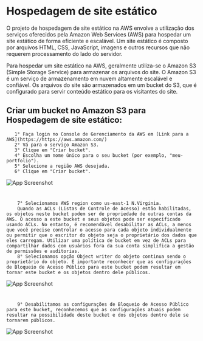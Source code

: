 
# Hospedagem de site estático

O projeto de hospedagem de site estático na AWS envolve a utilização dos serviços oferecidos pela Amazon Web Services (AWS) para hospedar um site estático de forma eficiente e escalável. Um site estático é composto por arquivos HTML, CSS, JavaScript, imagens e outros recursos que não requerem processamento do lado do servidor.

Para hospedar um site estático na AWS, geralmente utiliza-se o Amazon S3 (Simple Storage Service) para armazenar os arquivos do site. O Amazon S3 é um serviço de armazenamento em nuvem altamente escalável e confiável. Os arquivos do site são armazenados em um bucket do S3, que é configurado para servir conteúdo estático para os visitantes do site.


## Criar um bucket no Amazon S3 para Hospedagem de site estático:
       1° Faça login no Console de Gerenciamento da AWS em [Link para a AWS](https://https://aws.amazon.com/)
       2° Vá para o serviço Amazon S3.
       3° Clique em "Criar bucket".
       4° Escolha um nome único para o seu bucket (por exemplo, "meu-portfolio").
       5° Selecione a região AWS desejada.
       6° Clique em "Criar bucket".
       



![App Screenshot](./img/01.drawio.png/468x300?text=App+Screenshot+Here)


#
        7° Selecionamos AWS region como us-east-1 N.Virginia.
        Quando as ACLs (Listas de Controle de Acesso) estão habilitadas, os objetos neste bucket podem ser de propriedade de outras contas da AWS. O acesso a este bucket e seus objetos pode ser especificado usando ACLs. No entanto, é recomendável desabilitar as ACLs, a menos que você precise controlar o acesso para cada objeto individualmente ou permitir que o escritor do objeto seja o proprietário dos dados que eles carregam. Utilizar uma política de bucket em vez de ACLs para compartilhar dados com usuários fora da sua conta simplifica a gestão de permissões e auditorias. 
        8° Selecionamos opção Object writer do objeto continua sendo o proprietário do objeto. É importante reconhecer que as configurações de Bloqueio de Acesso Público para este bucket podem resultar em tornar este bucket e os objetos dentro dele públicos.
       

![App Screenshot](./img/02.drawio.png/468x300?text=App+Screenshot+Here)


#
        9° Desabilitamos as configurações de Bloqueio de Acesso Público para este bucket, reconhecemos que as configurações atuais podem resultar na possibilidade deste bucket e dos objetos dentro dele se tornarem públicos.

![App Screenshot](./img/03.drawio.png/468x300?text=App+Screenshot+Here)

